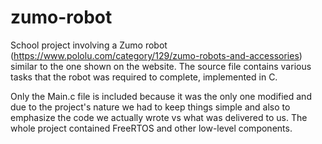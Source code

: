 # zumo-robot
School project involving a Zumo robot (https://www.pololu.com/category/129/zumo-robots-and-accessories) similar to the one shown on the website. The source file contains various tasks that the robot was required to complete, implemented in C.

Only the Main.c file is included because it was the only one modified and due to the project's nature we had to keep things simple and also to emphasize the code we actually wrote vs what was delivered to us. The whole project contained FreeRTOS and other low-level components.
